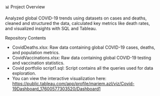 📊 Project Overview

Analyzed global COVID-19 trends using datasets on cases and deaths, cleaned and structured the data, calculated key metrics like death rates, and visualized insights with SQL and Tableau.

Repository Contents

- CovidDeaths.xlsx: Raw data containing global COVID-19 cases, deaths, and population metrics. 
- CovidVaccinations.xlsx: Raw data containing global COVID-19 testing and vaccination statistics.
- Covid portfolio script1.sql: Script contains all the queries used for data exploration.
- You can view the interactive visualization here:  
https://public.tableau.com/app/profile/mariem.azl/viz/Covid-19Dashboard_17600577303520/Dashboard1
